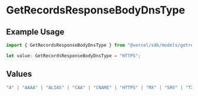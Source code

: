 # GetRecordsResponseBodyDnsType

## Example Usage

```typescript
import { GetRecordsResponseBodyDnsType } from "@vercel/sdk/models/getrecordsop.js";

let value: GetRecordsResponseBodyDnsType = "HTTPS";
```

## Values

```typescript
"A" | "AAAA" | "ALIAS" | "CAA" | "CNAME" | "HTTPS" | "MX" | "SRV" | "TXT" | "NS"
```